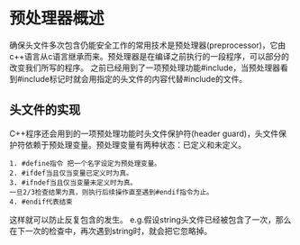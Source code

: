 # 预处理器概述
确保头文件多次包含仍能安全工作的常用技术是预处理器(preprocessor)，它由c++语言从c语言继承而来。预处理器是在编译之前执行的一段程序，可以部分的改变我们所写的程序。
之前已经用到了一项预处理功能#include，当预处理器看到#include标记时就会用指定的头文件的内容代替#include的文件。

## 头文件的实现
C++程序还会用到的一项预处理功能时头文件保护符(header guard)，头文件保护符依赖于预处理变量。预处理变量有两种状态：已定义和未定义。

```
1. #define指令 把一个名字设定为预处理变量。
2. #ifdef当且仅当变量已定义时为真。
3. #ifndef当且仅当变量未定义时为真。
一旦2/3检查结果为真，则执行后续操作直至遇到#endif指令为止。
4. #endif代表结束
```

这样就可以防止反复包含的发生。
e.g.假设string头文件已经被包含了一次，那么在下一次的检查中，再次遇到string时，就会把它忽略掉。
